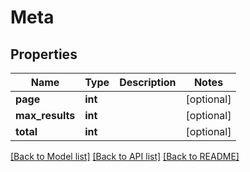# Meta

## Properties
Name | Type | Description | Notes
------------ | ------------- | ------------- | -------------
**page** | **int** |  | [optional] 
**max_results** | **int** |  | [optional] 
**total** | **int** |  | [optional] 

[[Back to Model list]](../README.md#documentation-for-models) [[Back to API list]](../README.md#documentation-for-api-endpoints) [[Back to README]](../README.md)



